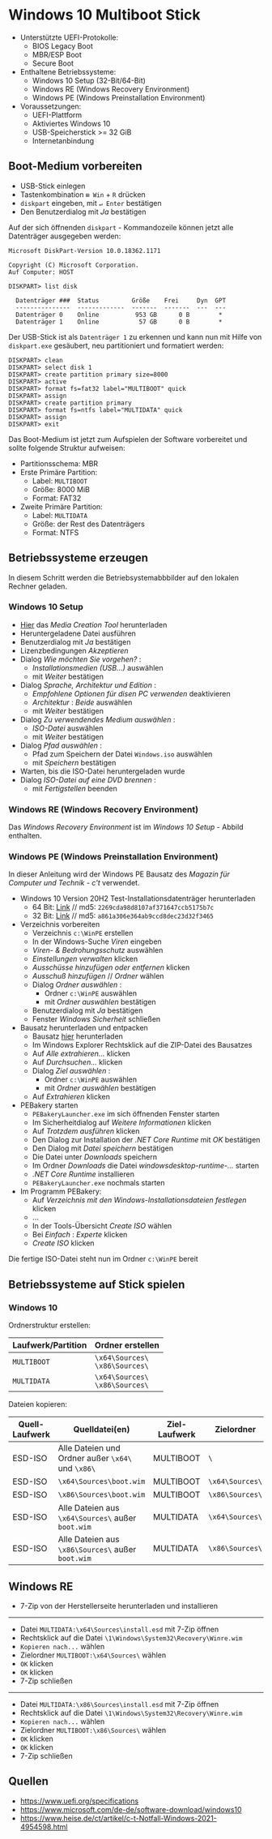 # Windows 10 Multiboot Stick

- Unterstützte UEFI-Protokolle:
  - BIOS Legacy Boot
  - MBR/ESP Boot
  - Secure Boot
- Enthaltene Betriebssysteme:
  - Windows 10 Setup (32-Bit/64-Bit)
  - Windows RE (Windows Recovery Environment)
  - Windows PE (Windows Preinstallation Environment)
- Voraussetzungen:
  - UEFI-Plattform
  - Aktiviertes Windows 10
  - USB-Speicherstick >= 32 GiB
  - Internetanbindung

## Boot-Medium vorbereiten

- USB-Stick einlegen
- Tastenkombination `⊞ Win` + `R` drücken
- `diskpart` eingeben, mit `↵ Enter` bestätigen
- Den Benutzerdialog mit _Ja_ bestätigen

Auf der sich öffnenden `diskpart` - Kommandozeile können jetzt alle Datenträger ausgegeben werden:

```
Microsoft DiskPart-Version 10.0.18362.1171

Copyright (C) Microsoft Corporation.
Auf Computer: HOST

DISKPART> list disk

  Datenträger ###  Status         Größe    Frei     Dyn  GPT
  ---------------  -------------  -------  -------  ---  ---
  Datenträger 0    Online          953 GB      0 B        *
  Datenträger 1    Online           57 GB      0 B        *
```

Der USB-Stick ist als `Datenträger 1` zu erkennen und kann nun mit Hilfe von `diskpart.exe` gesäubert, neu partitioniert und formatiert werden:

```
DISKPART> clean
DISKPART> select disk 1
DISKPART> create partition primary size=8000
DISKPART> active
DISKPART> format fs=fat32 label="MULTIBOOT" quick
DISKPART> assign
DISKPART> create partition primary
DISKPART> format fs=ntfs label="MULTIDATA" quick
DISKPART> assign
DISKPART> exit
```

Das Boot-Medium ist jetzt zum Aufspielen der Software vorbereitet und sollte folgende Struktur aufweisen:

- Partitionsschema: MBR
- Erste Primäre Partition:
  - Label: `MULTIBOOT`
  - Größe: 8000 MiB
  - Format: FAT32
- Zweite Primäre Partition:
  - Label: `MULTIDATA`
  - Größe: der Rest des Datenträgers
  - Format: NTFS

## Betriebssysteme erzeugen

In diesem Schritt werden die Betriebsystemabbbilder auf den lokalen Rechner geladen.

### Windows 10 Setup

- [Hier](https://www.microsoft.com/de-de/software-download/windows10) das _Media Creation Tool_ herunterladen
- Heruntergeladene Datei ausführen
- Benutzerdialog mit _Ja_ bestätigen
- Lizenzbedingungen _Akzeptieren_
- Dialog _Wie möchten Sie vorgehen?_ :
  - _Installationsmedien (USB...)_ auswählen
  - mit _Weiter_ bestätigen
- Dialog _Sprache, Architektur und Edition_ :
  - _Empfohlene Optionen für disen PC verwenden_ deaktivieren
  - _Architektur_ : _Beide_ auswählen
  - mit _Weiter_ bestätigen
- Dialog _Zu verwendendes Medium auswählen_ :
  - _ISO-Datei_ auswählen
  - mit _Weiter_ bestätigen
- Dialog _Pfad auswählen_ :
  - Pfad zum Speichern der Datei `Windows.iso` auswählen
  - mit _Speichern_ bestätigen
- Warten, bis die ISO-Datei heruntergeladen wurde
- Dialog _ISO-Datei auf eine DVD brennen_ :
  - mit _Fertigstellen_ beenden

### Windows RE (Windows Recovery Environment)

Das _Windows Recovery Environment_ ist im _Windows 10 Setup_ - Abbild enthalten.

### Windows PE (Windows Preinstallation Environment)

In dieser Anleitung wird der Windows PE Bausatz des _Magazin für Computer und Technik - c't_ verwendet.

- Windows 10 Version 20H2 Test-Installationsdatenträger herunterladen
  - 64 Bit: [Link](https://software-download.microsoft.com/download/pr/19042.508.200927-1902.20h2_release_svc_refresh_CLIENTENTERPRISEEVAL_OEMRET_x64FRE_de-de.iso) // md5: `2269cda98d8107af371647ccb5175b7c`
  - 32 Bit: [Link](https://software-download.microsoft.com/download/pr/19042.508.200927-1902.20h2_release_svc_refresh_CLIENTENTERPRISEEVAL_OEMRET_x86FRE_de-de.iso) // md5: `a861a306e364ab9ccd8dec23d32f3465`
- Verzeichnis vorbereiten
  - Verzeichnis `c:\WinPE` erstellen
  - In der Windows-Suche _Viren_ eingeben
  - _Viren- & Bedrohungsschutz_ auswählen
  - _Einstellungen verwalten_ klicken
  - _Ausschüsse hinzufügen oder entfernen_ klicken
  - _Ausschuß hinzufügen_ // _Ordner_ wählen
  - Dialog _Ordner auswählen_ :
    - Ordner `c:\WinPE` auswählen
    - mit _Ordner auswählen_ bestätigen
  - Benutzerdialog mit _Ja_ bestätigen
  - Fenster _Windows Sicherheit_ schließen
- Bausatz herunterladen und entpacken
  - Bausatz [hier](https://www.heise.de/ct/artikel/c-t-Notfall-Windows-2021-4954598.html) herunterladen
  - Im Windows Explorer Rechtsklick auf die ZIP-Datei des Bausatzes
  - Auf _Alle extrahieren..._ klicken
  - Auf _Durchsuchen..._ klicken
  - Dialog _Ziel auswählen_ :
    - Ordner `c:\WinPE` auswählen
    - mit _Ordner auswählen_ bestätigen
  - Auf _Extrahieren_ klicken
- PEBakery starten
  - `PEBakeryLauncher.exe` im sich öffnenden Fenster starten
  - Im Sicherheitdialog auf _Weitere Informationen_ klicken
  - Auf _Trotzdem ausführen_ klicken
  - Den Dialog zur Installation der _.NET Core Runtime_ mit _OK_ bestätigen
  - Den Dialog mit _Datei speichern_ bestätigen
  - Die Datei unter _Downloads_ speichern
  - Im Ordner _Downloads_ die Datei _windowsdesktop-runtime-..._ starten
  - _.NET Core Runtime_ installieren
  - `PEBakeryLauncher.exe` nochmals starten
- Im Programm PEBakery:
  - Auf _Verzeichnis mit den Windows-Installationsdateien festlegen_ klicken
  - ...
  - In der Tools-Übersicht _Create ISO_ wählen
  - Bei _Einfach_ : _Experte_ klicken
  - _Create ISO_ klicken

Die fertige ISO-Datei steht nun im Ordner `c:\WinPE` bereit

## Betriebssysteme auf Stick spielen

### Windows 10

Ordnerstruktur erstellen:

|Laufwerk/Partition|Ordner erstellen|
|-|-|
|`MULTIBOOT`|`\x64\Sources\`<br>`\x86\Sources\`|
|`MULTIDATA`|`\x64\Sources\`<br>`\x86\Sources\`|

Dateien kopieren:

| Quell-Laufwerk | Quelldatei(en) | Ziel-Laufwerk | Zielordner |
|-|-|-|-|
|ESD-ISO|Alle Dateien und Ordner außer `\x64\` und `\x86\`|MULTIBOOT|`\`
|ESD-ISO|`\x64\Sources\boot.wim`|MULTIBOOT|`\x64\Sources\`|
|ESD-ISO|`\x86\Sources\boot.wim`|MULTIBOOT|`\x86\Sources\`|
|ESD-ISO|Alle Dateien aus `\x64\Sources\` außer `boot.wim`|MULTIDATA|`\x64\Sources\`|
|ESD-ISO|Alle Dateien aus `\x86\Sources\` außer `boot.wim`|MULTIDATA|`\x86\Sources\`|

## Windows RE

- 7-Zip von der Herstellerseite herunterladen und installieren
---
- Datei `MULTIDATA:\x64\Sources\install.esd` mit 7-Zip öffnen 
- Rechtsklick auf die Datei `\1\Windows\System32\Recovery\Winre.wim`
- `Kopieren nach...` wählen
- Zielordner `MULTIBOOT:\x64\Sources\` wählen
- `OK` klicken
- `OK` klicken
- 7-Zip schließen
---
- Datei `MULTIDATA:\x86\Sources\install.esd` mit 7-Zip öffnen 
- Rechtsklick auf die Datei `\1\Windows\System32\Recovery\Winre.wim`
- `Kopieren nach...` wählen
- Zielordner `MULTIBOOT:\x86\Sources\` wählen
- `OK` klicken
- `OK` klicken
- 7-Zip schließen

## Quellen

- <https://www.uefi.org/specifications>
- <https://www.microsoft.com/de-de/software-download/windows10>
- <https://www.heise.de/ct/artikel/c-t-Notfall-Windows-2021-4954598.html>
